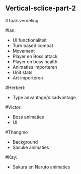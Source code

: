 ## Vertical-sclice-part-2

#Taak verdeling

#Ian:
- UI functionaliteit
- Turn based combat
- Movement
- Player en Boss attack
- Player en boss health
- Animaties importeren
- Unit stats
- Art importeren

#Herbert:
- Type advantage/disadvantage

#Victor:
- Boss animaties
- UI

#Thangmo
- Background
- Sasuke animaties

#Kay:
- Sakura en Naruto animaties
